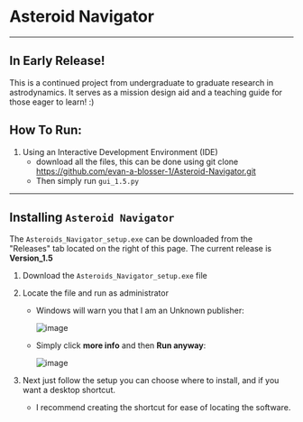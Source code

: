 # Asteroid Navigator
---
In Early Release!
---

This is a continued project from undergraduate to graduate research in astrodynamics. It serves as a mission design aid and a teaching guide for those eager to learn! :)


## How To Run:
  1) Using an Interactive Development Environment (IDE)
     - download all the files, this can be done using git clone https://github.com/evan-a-blosser-1/Asteroid-Navigator.git
     - Then simply run `gui_1.5.py` 

---

## Installing `Asteroid Navigator`
  The `Asteroids_Navigator_setup.exe` can be downloaded from the "Releases" tab located on the right of this page.
  The current release is **Version_1.5**

  1. Download the `Asteroids_Navigator_setup.exe` file
  2. Locate the file and run as administrator
      - Windows will warn you that I am an Unknown publisher:
        
        ![image](https://github.com/evan-a-blosser-1/Asteroid_Shape_Model_GUI_1.0/assets/85218360/5bf24413-4d60-49d8-91e0-4affb43f8df8)
        
      - Simply click **more info** and then **Run anyway**:
        
        ![image](https://github.com/evan-a-blosser-1/Asteroid_Shape_Model_GUI_1.0/assets/85218360/0aae3d60-67a4-434b-8a8f-d52984f1683f)
        
3. Next just follow the setup you can choose where to install, and if you want a desktop shortcut.

   - I recommend creating the shortcut for ease of locating the software. 
